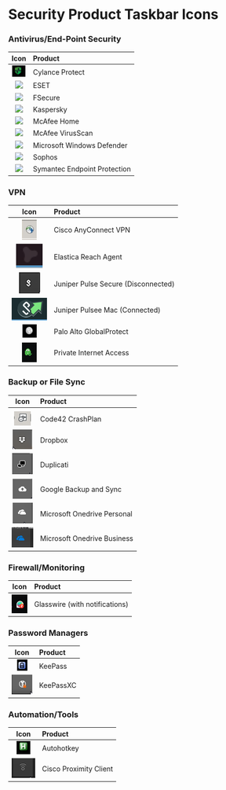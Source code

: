 # Security Product Taskbar Icons

### Antivirus/End-Point Security
| Icon 													| Product 								|
| :---:													| :--- 									|
| ![](/images/cylance-protect.png) 						| Cylance Protect 						|
| ![](/images/eset.png) 								| ESET 									|	
| ![](/images/fsecure.png) 								| FSecure 								|
| ![](/images/kaspersky.png) 							| Kaspersky 							|
| ![](/images/mcafee_home.png) 							| McAfee Home							|
| ![](/images/mcafee_enterprise.png) 					| McAfee VirusScan  					|
| ![](/images/win_defender.png) 						| Microsoft Windows Defender 			|
| ![](/images/sophos.png)								| Sophos								|
| ![](/images/sep.png) 									| Symantec Endpoint Protection 			|

### VPN		
| Icon 													| Product 								|
| :---:													| :--- 									|
| ![](/images/Cisco_VPN.jpg)							| Cisco AnyConnect VPN 					|
| ![](/images/elastica-reach-agent.png)					| Elastica Reach Agent 					|
| ![](/images/pulse-vpn-disconnected.png) 				| Juniper Pulse Secure (Disconnected)	|
| ![](/images/pulse-secure-vpn-mac.png)					| Juniper Pulsee Mac (Connected)    	|
| ![](/images/vpn-palo-alto-globalprotect.png) 			| Palo Alto GlobalProtect 				|
| ![](/images/VPN-Private-Internet-Access-Connected.png)| Private Internet Access 				|
	
### Backup or File Sync	
| Icon 													| Product 								|
| :---:													| :--- 									|
|	|| Apple iCloud 							
| ![](/images/Code42_CrashPlan_Backup.jpg) 				| Code42 CrashPlan 						|
| ![](/images/dropbox.png)								| Dropbox 								|
| ![](/images/duplicati.png)							| Duplicati 							|
| ![](/images/google-backup-and-sync.png)				| Google Backup and Sync 				|
| ![](/images/onedrive.png)								| Microsoft Onedrive Personal 			|
| ![](/images/onedrive-biz.png)							| Microsoft Onedrive Business 			|
	
### Firewall/Monitoring	
| Icon 													| Product 								|
| :---:													| :--- 									|
| ![](/images/Glasswire-with-alerts.png)				| Glasswire (with notifications) 		|
	
	
### Password Managers	
| Icon 													| Product 								|
| :---:													| :--- 									|
| ![](/images/keepass.png)								| KeePass								| 
| ![](/images/KeePassXC.png)							| KeePassXC								|
	
### Automation/Tools			
| Icon 													| Product 								|
| :---:													| :--- 									|
| ![](/images/autohotkey.png) 							| Autohotkey 							|
| ![](/images/cisco-proximity-screen-sharing.png)		| Cisco Proximity Client 				|
	
###